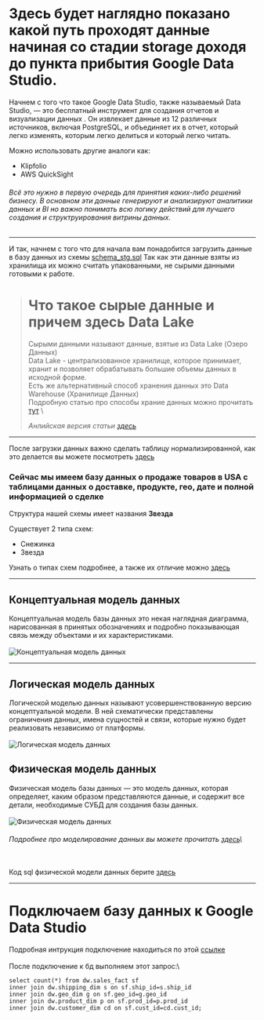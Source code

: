 # Здесь будет наглядно показано какой путь проходят данные начиная со стадии storage доходя до пункта прибытия Google Data Studio. 

Начнем с того что такое Google Data Studio, также называемый Data Studio, — это бесплатный инструмент для создания отчетов и визуализации данных . Он извлекает данные из 12 различных источников, включая PostgreSQL, и объединяет их в отчет, который легко изменять, которым легко делиться и который легко читать. 

Можно использовать другие аналоги как:

+ Klipfolio
+ AWS QuickSight

###### Всё это нужно в первую очередь для принятия каких-либо решений бизнесу. В основном эти данные генерируют и анализируют аналитики данных и BI но важно понимать всю логику действий для лучшего создания и структруирования витрины данных.

---

И так, начнем с того что для начала вам понадобится загрузить данные в базу данных из схемы [schema_stg.sql](https://github.com/ASAVDt/sql_date_eng/blob/main/practice_1/schema_stg.sql)
Так как эти данные взяты из хранилища их можно считать упакованными, не сырыми данными готовыми к работе. 

> # Что такое сырые данные и причем здесь Data Lake 
> Сырыми данными называют данные, взятые из Data Lake (Озеро Данных) \
> Data Lake - централизованное хранилище, которое принимает, хранит и позволяет обрабатывать большие объемы данных в исходной форме. \
> Есть же альтернативный способ хранения данных это Data Warehouse (Хранилище Данных) \
> Подробную статью про способы храние данных можно прочитать [тут](https://habr.com/ru/articles/485180/) \
> 
> *Анлийская версия статьи [здесь](https://medium.com/rock-your-data/getting-started-with-data-lake-4bb13643f9)*

---

После загрузки данных важно сделать таблицу нормализированной, как это делается вы можете посмотреть [здесь](https://github.com/ASAVDt/sql_date_eng/blob/main/practice_1/from_stg_to_dw.sql)

### Сейчас мы имеем базу данных о продаже товаров в USA c таблицами данных о доставке, продукте, гео, дате и полной информацией о сделке

Структура нашей схемы имеет названия **Звезда** 

Существует 2 типа схем:
- Снежинка
- Звезда

Узнать о типах схем подробнее, а также их отличие можно [здесь](https://www.astera.com/ru/type/blog/star-schema-vs-snowflake-schema/)

---
## Концептуальная модель данных 
Концептуальная модель базы данных это некая наглядная диаграмма, нарисованная в принятых обозначениях и подробно показывающая связь между объектами и их характеристиками. \
\
<image src="https://github.com/ASAVDt/sql_date_eng/blob/main/practice_1/%D0%BA%D0%BE%D0%BD%D1%86%D0%B5%D0%BF%D1%82%D1%83%D0%B0%D0%BB%D1%8C%D0%BD%D0%B0%D1%8F%20%D0%BC%D0%BE%D0%B4%D0%B5%D0%BB%D1%8C.png" alt="Концептуальная модель данных">

---
## Логическая модель данных
Логической моделью данных называют усовершенствованную версию концептуальной модели. В ней схематически представлены ограничения данных, имена сущностей и связи, которые нужно будет реализовать независимо от платформы.\
\
<image
src="https://github.com/ASAVDt/sql_date_eng/blob/main/practice_1/%D0%BB%D0%BE%D0%B3%D0%B8%D1%87%D0%B5%D1%81%D0%BA%D0%B0%D1%8F%20%D0%BC%D0%BE%D0%B4%D0%B5%D0%BB%D1%8C.png" alt="Логическая модель данных">

## Физическая модель данных
Физическая модель базы данных — это модель данных, которая определяет, каким образом представляются данные, и содержит все детали, необходимые СУБД для создания базы данных.\
\
<image
src="https://github.com/ASAVDt/sql_date_eng/blob/main/practice_1/%D1%84%D0%B8%D0%B7%D0%B8%D1%87%D0%B5%D1%81%D0%BA%D0%B0%D1%8F%20%D0%BC%D0%BE%D0%B4%D0%B5%D0%BB%D1%8C.png" alt="Физическая модель данных">

###### Подробнее про моделирование данных вы можете прочитать [здесь](https://habr.com/ru/articles/556790/)\
\
Код sql физической модели данных берите [здесь](https://github.com/ASAVDt/sql_date_eng/blob/main/practice_1/physical_model_data.sql)

---

# Подключаем базу данных к  Google Data Studio

Подробная интрукция подключение находиться по этой [ссылке](https://easyinsights.ai/forum/t/how-do-i-connect-google-datastudio-with-postegresql/109/)\
\
После подключение к бд выполняем этот запрос:\

```
select count(*) from dw.sales_fact sf
inner join dw.shipping_dim s on sf.ship_id=s.ship_id
inner join dw.geo_dim g on sf.geo_id=g.geo_id
inner join dw.product_dim p on sf.prod_id=p.prod_id
inner join dw.customer_dim cd on sf.cust_id=cd.cust_id;
```
